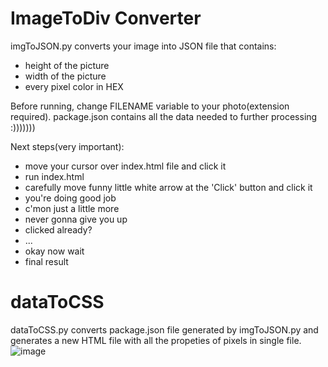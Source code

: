 # ImageToDiv Converter

imgToJSON.py converts your image into JSON file that contains:
- height of the picture
- width of the picture
- every pixel color in HEX

Before running, change FILENAME variable to your photo(extension required).
package.json contains all the data needed to further processing :)))))))

Next steps(very important):
- move your cursor over index.html file and click it
- run index.html
- carefully move funny little white arrow at the 'Click' button and click it
- you're doing good job
- c'mon just a little more
- never gonna give you up
- clicked already?
- ...
- okay now wait
- final result


# dataToCSS
dataToCSS.py converts package.json file generated by imgToJSON.py and generates a new HTML file with all the propeties of pixels in single file.
![image](https://user-images.githubusercontent.com/66126996/143826777-24c4c04d-1ac5-4e7e-b4d4-fc718d6425fb.png)
